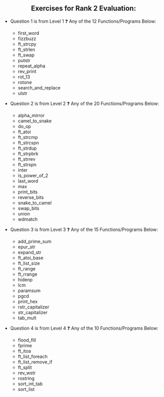 <h2 align="center">Exercises for Rank 2 Evaluation: </h2>

  - Question 1 is from Level 1
❓ Any of the 12 Functions/Programs Below:

    - first_word
    - fizzbuzz
    - ft_strcpy
    - ft_strlen
    - ft_swap
    - putstr
    - repeat_alpha
    - rev_print
    - rot_13
    - rotone
    - search_and_replace
    - ulstr
    
  - Question 2 is from Level 2
❓ Any of the 20 Functions/Programs Below:

    - alpha_mirror
    - camel_to_snake
    - do_op
    - ft_atoi
    - ft_strcmp
    - ft_strcspn
    - ft_strdup
    - ft_strpbrk
    - ft_strrev
    - ft_strspn
    - inter
    - is_power_of_2
    - last_word
    - max
    - print_bits
    - reverse_bits
    - snake_to_camel
    - swap_bits
    - union
    - wdmatch
      
  - Question 3 is from Level 3
❓ Any of the 15 Functions/Programs Below:

    - add_prime_sum
    - epur_str
    - expand_str
    - ft_atoi_base
    - ft_list_size
    - ft_range
    - ft_rrange
    - hidenp
    - lcm
    - paramsum
    - pgcd
    - print_hex
    - rstr_capitalizer
    - str_capitalizer
    - tab_mult

  - Question 4 is from Level 4
❓ Any of the 10 Functions/Programs Below:

    - flood_fill
    - fprime
    - ft_itoa
    - ft_list_foreach
    - ft_list_remove_if
    - ft_split
    - rev_wstr
    - rostring
    - sort_int_tab
    - sort_list
